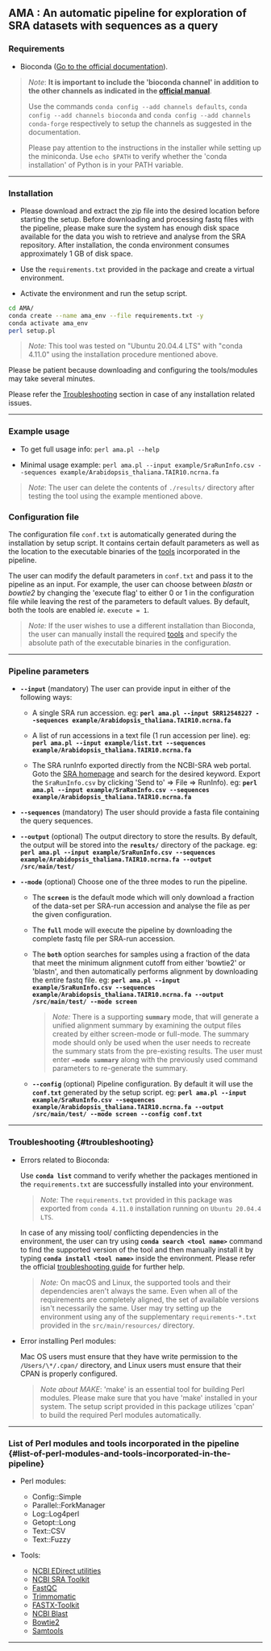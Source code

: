 ## AMA : An automatic pipeline for exploration of SRA datasets with sequences as a query



### Requirements

-   Bioconda ([Go to the official documentation](https://bioconda.github.io/user/install.html "Getting Started - Bioconda documentation")).

> *Note*: **It is important to include the 'bioconda channel' in addition to the other channels as indicated in the [official manual](https://bioconda.github.io/user/install.html#set-up-channels "Bioconda documentation - Set up channels")**.
>
> Use the commands `conda config --add channels defaults`, `conda config --add channels bioconda` and `conda config --add channels conda-forge` respectively to setup the channels as suggested in the documentation.
>
> Please pay attention to the instructions in the installer while setting up the miniconda. Use `echo $PATH` to verify whether the 'conda installation' of Python is in your PATH variable.

------------------------------------------------------------------------

### Installation

-   Please download and extract the zip file into the desired location before starting the setup. Before downloading and processing fastq files with the pipeline, please make sure the system has enough disk space available for the data you wish to retrieve and analyse from the SRA repository. After installation, the conda environment consumes approximately 1 GB of disk space.

-   Use the `requirements.txt` provided in the package and create a virtual environment.

-   Activate the environment and run the setup script.

``` bash
cd AMA/
conda create --name ama_env --file requirements.txt -y
conda activate ama_env
perl setup.pl
```

> *Note:* This tool was tested on "Ubuntu 20.04.4 LTS" with "conda 4.11.0" using the installation procedure mentioned above.

Please be patient because downloading and configuring the tools/modules may take several minutes.

Please refer the [Troubleshooting](#troubleshooting) section in case of any installation related issues.

------------------------------------------------------------------------

### Example usage

-   To get full usage info: `perl ama.pl --help`

-   Minimal usage example: `perl ama.pl --input example/SraRunInfo.csv --sequences example/Arabidopsis_thaliana.TAIR10.ncrna.fa`

> *Note*: The user can delete the contents of `./results/` directory after testing the tool using the example mentioned above.

### Configuration file

The configuration file `conf.txt` is automatically generated during the installation by setup script. It contains certain default parameters as well as the location to the executable binaries of the [tools](#list-of-perl-modules-and-tools-incorporated-in-the-pipeline) incorporated in the pipeline.

The user can modify the default parameters in `conf.txt` and pass it to the pipeline as an input. For example, the user can choose between *blastn* or *bowtie2* by changing the 'execute flag' to either 0 or 1 in the configuration file while leaving the rest of the parameters to default values. By default, both the tools are enabled *ie*. `execute = 1`.

> *Note:* If the user wishes to use a different installation than Bioconda, the user can manually install the required [tools](#list-of-perl-modules-and-tools-incorporated-in-the-pipeline) and specify the absolute path of the executable binaries in the configuration.

------------------------------------------------------------------------

### Pipeline parameters

-   **`--input`** (mandatory) The user can provide input in either of the following ways:

    -   A single SRA run accession. eg: **`perl ama.pl --input SRR12548227 --sequences example/Arabidopsis_thaliana.TAIR10.ncrna.fa`**

    -   A list of run accessions in a text file (1 run accession per line). eg: **`perl ama.pl --input example/list.txt --sequences example/Arabidopsis_thaliana.TAIR10.ncrna.fa`**

    -   The SRA runInfo exported directly from the NCBI-SRA web portal. Goto the [SRA homepage](https://www.ncbi.nlm.nih.gov/sra "Home - NCBI - SRA") and search for the desired keyword. Export the `SraRunInfo.csv` by clicking 'Send to' =\> File =\> RunInfo). eg: **`perl ama.pl --input example/SraRunInfo.csv --sequences example/Arabidopsis_thaliana.TAIR10.ncrna.fa`**

-   **`--sequences`** (mandatory) The user should provide a fasta file containing the query sequences.

-   **`--output`** (optional) The output directory to store the results. By default, the output will be stored into the **`results/`** directory of the package. eg: **`perl ama.pl --input example/SraRunInfo.csv --sequences example/Arabidopsis_thaliana.TAIR10.ncrna.fa --output /src/main/test/`**

-   **`--mode`** (optional) Choose one of the three modes to run the pipeline.

    -   The **`screen`** is the default mode which will only download a fraction of the data-set per SRA-run accession and analyse the file as per the given configuration.

    -   The **`full`** mode will execute the pipeline by downloading the complete fastq file per SRA-run accession.

    -   The **`both`** option searches for samples using a fraction of the data that meet the minimum alignment cutoff from either 'bowtie2' or 'blastn', and then automatically performs alignment by downloading the entire fastq file. eg: **`perl ama.pl --input example/SraRunInfo.csv --sequences example/Arabidopsis_thaliana.TAIR10.ncrna.fa --output /src/main/test/ --mode screen`**

        > *Note:* There is a supporting **`summary`** mode, that will generate a unified alignment summary by examining the output files created by either screen-mode or full-mode. The summary mode should only be used when the user needs to recreate the summary stats from the pre-existing results. The user must enter **`–mode summary`** along with the previously used command parameters to re-generate the summary.

    -   **`--config`** (optional) Pipeline configuration. By default it will use the **`conf.txt`** generated by the setup script. eg: **`perl ama.pl --input example/SraRunInfo.csv --sequences example/Arabidopsis_thaliana.TAIR10.ncrna.fa --output /src/main/test/ --mode screen --config conf.txt`**

------------------------------------------------------------------------

### Troubleshooting {#troubleshooting}

-   Errors related to Bioconda:

    Use **`conda list`** command to verify whether the packages mentioned in the `requirements.txt` are successfully installed into your environment.

    > *Note:* The `requirements.txt` provided in this package was exported from `conda 4.11.0` installation running on `Ubuntu 20.04.4 LTS`.

    In case of any missing tool/ conflicting dependencies in the environment, the user can try using **`conda search <tool name>`** command to find the supported version of the tool and then manually install it by typing **`conda install <tool name>`** inside the environment. Please refer the official [troubleshooting guide](https://conda.io/projects/conda/en/latest/user-guide/troubleshooting.html "User guide » Troubleshooting") for further help.

    > *Note:* On macOS and Linux, the supported tools and their dependencies aren't always the same. Even when all of the requirements are completely aligned, the set of available versions isn't necessarily the same. User may try setting up the environment using any of the supplementary `requirements-*.txt` provided in the `src/main/resources/` directory.

-   Error installing Perl modules:

    Mac OS users must ensure that they have write permission to the `/Users/\*/.cpan/` directory, and Linux users must ensure that their CPAN is properly configured.

    > *Note about MAKE*: 'make' is an essential tool for building Perl modules. Please make sure that you have 'make' installed in your system. The setup script provided in this package utilizes 'cpan' to build the required Perl modules automatically.

------------------------------------------------------------------------

### List of Perl modules and tools incorporated in the pipeline {#list-of-perl-modules-and-tools-incorporated-in-the-pipeline}

-   Perl modules:

    -   Config::Simple
    -   Parallel::ForkManager
    -   Log::Log4perl
    -   Getopt::Long
    -   Text::CSV
    -   Text::Fuzzy

-   Tools:

    -   [NCBI EDirect utilities](https://www.ncbi.nlm.nih.gov/books/NBK179288/)
    -   [NCBI SRA Toolkit](https://www.ncbi.nlm.nih.gov/home/tools/)
    -   [FastQC](https://www.bioinformatics.babraham.ac.uk/projects/download.html#fastqc)
    -   [Trimmomatic](http://www.usadellab.org/cms/?page=trimmomatic)
    -   [FASTX-Toolkit](http://hannonlab.cshl.edu/fastx_toolkit/)
    -   [NCBI Blast](https://blast.ncbi.nlm.nih.gov/Blast.cgi?PAGE_TYPE=BlastDocs&DOC_TYPE=Download)
    -   [Bowtie2](http://bowtie-bio.sourceforge.net/bowtie2/index.shtml)
    -   [Samtools](http://www.htslib.org/download/)

------------------------------------------------------------------------
